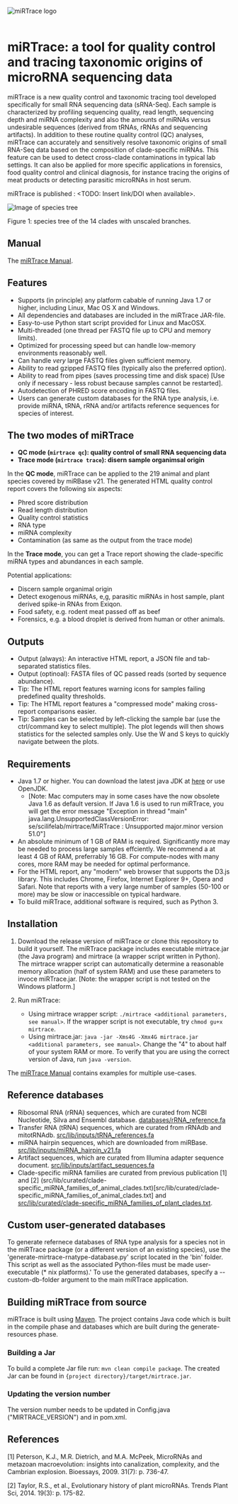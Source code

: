 ![miRTrace logo](images/logo.png)
<br><br>
# miRTrace: a tool for quality control and tracing taxonomic origins of microRNA sequencing data

miRTrace is a new quality control and taxonomic tracing tool developed specifically for small RNA sequencing data (sRNA-Seq). Each sample is characterized by profiling sequencing quality, read length, sequencing depth and miRNA complexity and also the amounts of miRNAs versus undesirable sequences (derived from tRNAs, rRNAs and sequencing artifacts). In addition to these routine quality control (QC) analyses, miRTrace can accurately and sensitively resolve taxonomic origins of small RNA-Seq data based on the composition of clade-specific miRNAs. This feature can be used to detect cross-clade contaminations in typical lab settings. It can also be applied for more specific applications in forensics, food quality control and clinical diagnosis, for instance tracing the origins of meat products or detecting parasitic microRNAs in host serum.

miRTrace is published : <TODO: Insert link/DOI when available>.

![Image of species tree](images/species_tree.png)

Figure 1: species tree of the 14 clades with unscaled branches. 

## Manual
The [miRTrace Manual](release-bundle-includes/manual.pdf).

## Features
* Supports (in principle) any platform cabable of running Java 1.7 or higher, including Linux, Mac OS X and Windows.
* All dependencies and databases are included in the miRTrace JAR-file.
* Easy-to-use Python start script provided for Linux and MacOSX.
* Multi-threaded (one thread per FASTQ file up to CPU and memory limits).
* Optimized for processing speed but can handle low-memory environments reasonably well.
* Can handle *very* large FASTQ files given sufficient memory.
* Ability to read gzipped FASTQ files (typically also the preferred option).
* Ability to read from pipes (saves processing time and disk space) [Use only if necessary - less robust because samples cannot be restarted].
* Autodetection of PHRED score encoding in FASTQ files.
* Users can generate custom databases for the RNA type analysis, i.e. provide miRNA, tRNA, rRNA and/or artifacts reference sequences for species of interest.

## The two modes of miRTrace 

* **QC mode (`mirtrace qc`): quality control of small RNA sequencing data**
* **Trace mode (`mirtrace trace`): disern sample organimsal origin**

In the **QC mode**, miRTrace can be applied to the 219 animal and plant species covered by miRBase v21. The generated HTML quality control report covers the following six aspects: 
* Phred score distribution
* Read length distribution
* Quality control statistics
* RNA type
* miRNA complexity
* Contamination (as same as the output from the trace mode)
     
In the **Trace mode**, you can get a Trace report showing the clade-specific miRNA types and abundances in each sample. 

Potential applications:
* Discern sample organimal origin 
* Detect exogenous miRNAs, e,g, parasitic miRNAs in host sample, plant derived spike-in RNAs from Exiqon.
* Food safety, e.g. rodent meat passed off as beef
* Forensics, e.g. a blood droplet is derived from human or other animals. 


## Outputs
* Output (always): An interactive HTML report, a JSON file and tab-separated statistics files.
* Output (optinoal): FASTA files of QC passed reads (sorted by sequence abundance). 
* Tip: The HTML report features warning icons for samples failing predefined quality thresholds.
* Tip: The HTML report features a "compressed mode" making cross-report comparisons easier. 
* Tip: Samples can be selected by left-clicking the sample bar (use the ctrl/command key to select multiple). The plot legends will then shows statistics for the selected samples only. Use the W and S keys to quickly navigate between the plots. 


## Requirements
* Java 1.7 or higher. You can download the latest java JDK at [here](https://www.oracle.com/technetwork/java/javase/downloads/index.html) or use OpenJDK. 
  - [Note: Mac computers may in some cases have the now obsolete Java 1.6 as default version. If Java 1.6 is used to run miRTrace, you will get the error message "Exception in thread "main" java.lang.UnsupportedClassVersionError: se/scilifelab/mirtrace/MiRTrace : Unsupported major.minor version 51.0"]
* An absolute minimum of 1 GB of RAM is required. Significantly more may be needed to process large samples effciently. We recommend a at least 4 GB of RAM, preferrably 16 GB. For compute-nodes with many cores, more RAM may be needed for optimal performance.
* For the HTML report, any "modern" web browser that supports the D3.js library. This includes Chrome, Firefox, Internet Explorer 9+, Opera and Safari. Note that reports with a very large number of samples (50-100 or more) may be slow or inaccessible on typical hardware.
* To build miRTrace, additional software is required, such as Python 3.


## Installation
1. Download the release version of miRTrace or clone this repository to build it yourself.
   The miRTrace package includes executable mirtrace.jar (the Java program) and mirtrace (a wrapper script written in Python). The mirtrace wrapper script can automatically determine a reasonable memory allocation (half of system RAM)  and use these parameters to invoce miRTrace.jar. [Note: the wrapper script is not tested on the Windows platform.]

2. Run miRTrace:
   - Using mirtrace wrapper script: `./mirtrace <additional parameters, see manual>`. If the wrapper script is not executable, try `chmod gu+x mirtrace`.
   - Using mirtrace.jar: `java -jar -Xms4G -Xmx4G mirtrace.jar <additional parameters, see manual>`. Change the "4" to about half of your system RAM or more. To verify that you are using the correct version of Java, run `java -version`.

The [miRTrace Manual](release-bundle-includes/manual.pdf) contains examples for multiple use-cases.

## Reference databases
* Ribosomal RNA (rRNA) sequences, which are curated from NCBI Nucleotide, Silva and Ensembl database. [databases/rRNA_reference.fa](src/lib/inputs/rRNA_reference.fa)
* Transfer RNA (tRNA) sequences, which are curated from rRNAdb and mitotRNAdb. [src/lib/inputs/tRNA_references.fa](src/lib/inputs/tRNA_references.fa)
* miRNA hairpin sequences, which are downloaded from miRBase. [src/lib/inputs/miRNA_hairpin_v21.fa](src/lib/inputs/miRNA_hairpin_v21.fa)
* Artifact sequences, which are curated from Illumina adapter sequence document. [src/lib/inputs/artifact_sequences.fa](src/lib/inputs/artifact_sequences.fa)
* Clade-specific miRNA families are curated from previous publication [1] and [2] (src/lib/curated/clade-specific_miRNA_families_of_animal_clades.txt)[src/lib/curated/clade-specific_miRNA_families_of_animal_clades.txt] and [src/lib/curated/clade-specific_miRNA_families_of_plant_clades.txt](src/lib/curated/clade-specific_miRNA_families_of_plant_clades.txt).


## Custom user-generated databases
To generate refernece databases of RNA type analysis for a species not in the miRTrace package (or a different version of an existing species), use the 'generate-mirtrace-rnatype-database.py' script located in the 'bin' folder.
This script as well as the associated Python-files must be made user-executable (\* nix platforms).'
To use the generated databases, specify a --custom-db-folder argument to the main miRTrace application.


## Building miRTrace from source
miRTrace is built using [Maven](https://maven.apache.org). The project contains Java code which is built in the compile phase and databases which are built during the generate-resources phase.

### Building a Jar
To build a complete Jar file run: `mvn clean compile package`. The created Jar can be found in `{project directory}/target/mirtrace.jar`.

### Updating the version number
The version number needs to be updated in Config.java ("MIRTRACE_VERSION") and in pom.xml.

## References
[1] Peterson, K.J., M.R. Dietrich, and M.A. McPeek, MicroRNAs and metazoan macroevolution: insights into canalization, complexity, and the Cambrian explosion. Bioessays, 2009. 31(7): p. 736-47.

[2] Taylor, R.S., et al., Evolutionary history of plant microRNAs. Trends Plant Sci, 2014. 19(3): p. 175-82.

